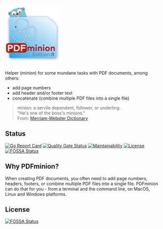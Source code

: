 # ![PDFminion](PDFminion-logo.png)


Helper (_minion_) for some mundane tasks with PDF documents, among others:

* add page numbers
* add header and/or footer text
* concatenate (combine multiple PDF files into a single file)


>  minion: a servile dependent, follower, or underling.<br> 
> "He's one of the boss's minions."<br>
> From: [Merriam-Webster Dictionary](https://www.merriam-webster.com/dictionary/minion)

## Status

[![Go Report Card](https://goreportcard.com/badge/github.com/gernotstarke/pdfminion)](https://goreportcard.com/report/github.com/gernotstarke/pdfminion)
[![Quality Gate Status](https://sonarcloud.io/api/project_badges/measure?project=gernotstarke_PDFminion&metric=alert_status)](https://sonarcloud.io/dashboard?id=gernotstarke_PDFminion)
[![Maintainability](https://api.codeclimate.com/v1/badges/c481ef8142826f71ff65/maintainability)](https://codeclimate.com/github/gernotstarke/PDFminion/maintainability)
[![License](https://img.shields.io/badge/License-Apache%202.0-blue.svg)](https://opensource.org/licenses/Apache-2.0)
[![FOSSA Status](https://app.fossa.com/api/projects/git%2Bgithub.com%2Farc42%2FPDFminion.svg?type=shield)](https://app.fossa.com/projects/git%2Bgithub.com%2Farc42%2FPDFminion?ref=badge_shield)


## Why PDFminion?

When creating PDF documents, you often need to add page numbers, headers, footers, or combine multiple PDF files into a single file.
PDFminion can do that for you - from a terminal and the command line, on MacOS, Linux and Windows platforms.


## License
[![FOSSA Status](https://app.fossa.com/api/projects/git%2Bgithub.com%2Farc42%2FPDFminion.svg?type=large)](https://app.fossa.com/projects/git%2Bgithub.com%2Farc42%2FPDFminion?ref=badge_large)